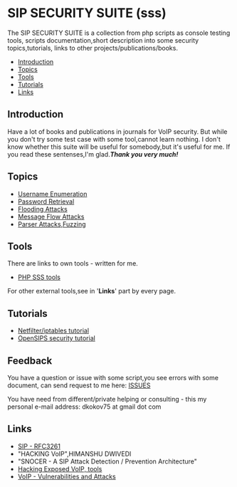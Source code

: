# SIP SECURITY SUITE (sss)

  The SIP SECURITY SUITE is a collection from php scripts as console testing tools,
scripts documentation,short description into some security topics,tutorials,
links to other projects/publications/books.

* [Introduction](#Indroduction)
* [Topics](#Topics)
* [Tools](#Tools)
* [Tutorials](#Tutorials)
* [Links](#Links)

## Introduction

  Have a lot of books and publications in journals for VoIP security.
But while you don't try some test case with some tool,cannot learn nothing.
I don't know whether this suite will be useful for somebody,but it's useful for me.
If you read these sentenses,I'm glad._**Thank you very much!**_

## Topics

* [Username Enumeration](topics/enum.md)
* [Password Retrieval](topics/pass.md)
* [Flooding Attacks](topics/flood.md)
* [Message Flow Attacks](topics/flow.md)
* [Parser Attacks,Fuzzing](topics/parser.md)

## Tools

There are links to own tools - written for me.

* [PHP SSS tools](man/tools.md)

For other external tools,see in '**Links**' part by every page.

## Tutorials

* [Netfilter/iptables tutorial](tutorials/netfilter.md)
* [OpenSIPS security tutorial](tutorials/opensips.md)

## Feedback

  You have a question or issue with some script,you see errors with some document,
can send request to me here: [ISSUES](https://github.com/dkokov/sss/issues)

You have need from different/private helping or consulting -
this my personal e-mail address: dkokov75 at gmail dot com

## Links

* [SIP - RFC3261](https://tools.ietf.org/html/rfc3261)
* "HACKING VoIP",HIMANSHU DWIVEDI
* "SNOCER - A SIP Attack Detection / Prevention Architecture"
* [Hacking Exposed VoIP, tools](http://www.hackingvoip.com/sec_tools.html)
* [VoIP - Vulnerabilities and Attacks](https://www.slideshare.net/null0x00/voip-vulnerabilities-and-attacks)
